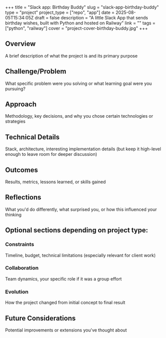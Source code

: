 +++
title = "Slack app: Birthday Buddy"
slug = "slack-app-birthday-buddy"
type = "project"
project_type = ["repo", "app"]
date = 2025-08-05T15:34:05Z
draft = false
description = "A little Slack App that sends birthday wishes, built with Python and hosted on Railway"
link = ""
tags = ["python", "railway"]
cover = "project-cover-birthday-buddy.jpg"
+++

## Overview
A brief description of what the project is and its primary purpose

## Challenge/Problem
What specific problem were you solving or what learning goal were you pursuing?

## Approach
Methodology, key decisions, and why you chose certain technologies or strategies

## Technical Details
Stack, architecture, interesting implementation details (but keep it high-level enough to leave room for deeper discussion)

## Outcomes
Results, metrics, lessons learned, or skills gained

## Reflections
What you'd do differently, what surprised you, or how this influenced your thinking

## Optional sections depending on project type:

### Constraints
Timeline, budget, technical limitations (especially relevant for client work)

### Collaboration
Team dynamics, your specific role if it was a group effort

### Evolution
How the project changed from initial concept to final result

## Future Considerations
Potential improvements or extensions you've thought about

